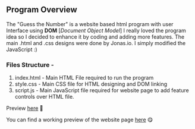## Program Overview
The "Guess the Number" is a website based html program with user Interface using **DOM** [*Document Object Model*]
I really loved the program idea so I decided to enhance it by coding and adding more features. The main .html and .css designs were done by Jonas.io. I simply modified the JavaScript :)
### Files Structure -
1. index.html - Main HTML File required to run the program
2. style.css - Main CSS file for HTML designing and DOM linking
3. script.js - Main JavaScript file required for website page to add feature controls over HTML file.


Preview [here](https://htmlpreview.github.io/?https://github.com/Code-Blender-7/Learning-JavaScript/blob/main/Guess%20the%20Number/program-files/index.html) 📑

 You can find a working preview of the website page [here](https://twitter.com/Black_2_white/status/1389266041025355780) 😋

